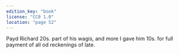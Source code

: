 ```yaml
---
edition_key: "book"
license: "CC0 1.0"
location: "page 52"
---
```

Payd Richard 20s.
part of his wagis, and more I gave him 10s. for full payment of
all od reckenings of late.
